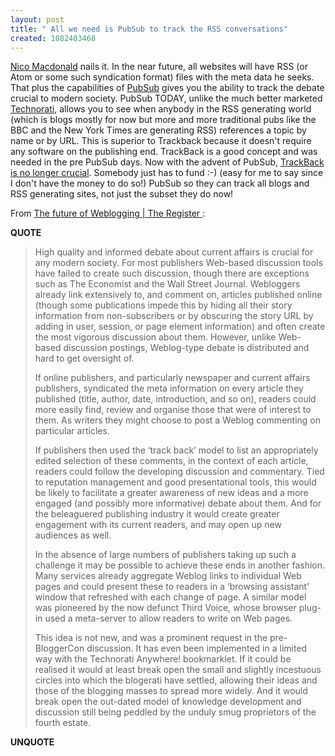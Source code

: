 ```yaml
---
layout: post
title: " All we need is PubSub to track the RSS conversations"
created: 1082403468
---
```

<a href="http://spy.typepad.com/reporting/">Nico Macdonald</a> nails it.  In the near future, all websites will have RSS (or Atom or some such syndication format)  files with the meta data he seeks.  That plus the capabilities of <a href="http://www.pubsub.com/">PubSub</a> gives you the ability to track the debate crucial to modern society.  PubSub TODAY, unlike the much better marketed <a href="http://www.technorati.com/">Technorati</a>, allows you to see when anybody in the RSS generating world (which is blogs mostly for now but more and more  traditional pubs like the BBC and the New York Times are generating RSS) references a topic by name or by URL.  This is superior to Trackback because it doesn't require any software on the publishing end.  TrackBack is a good concept  and was needed in the pre PubSub days.  Now with the advent of  PubSub, <a href="http://bobwyman.pubsub.com/main/2004/02/is_trackback_ob.html">TrackBack is no longer crucial</a>.  Somebody just has to fund :-) (easy for me to say since I don't have the money to do so!) PubSub so they can track all blogs and RSS generating sites, not just the subset they do now!

From <a href="http://www.theregister.co.uk/2004/04/18/blogging_future/print.html">
The future of Weblogging | The Register </a>:
<p><strong>QUOTE</strong></p><blockquote>High quality and informed debate about current affairs is crucial for any modern society. For most publishers Web-based discussion tools have failed to create such discussion, though there are exceptions such as The Economist and the Wall Street Journal. Webloggers already link extensively to, and comment on, articles published online (though some publications impede this by hiding all their story information from non-subscribers or by obscuring the story URL by adding in user, session, or page element information) and often create the most vigorous discussion about them. However, unlike Web-based discussion postings, Weblog-type debate is distributed and hard to get oversight of.

If online publishers, and particularly newspaper and current affairs publishers, syndicated the meta information on every article they published (title, author, date, introduction, and so on), readers could more easily find, review and organise those that were of interest to them. As writers they might choose to post a Weblog commenting on particular articles.

If publishers then used the &#8216;track back&#8217; model to list an appropriately edited selection of these comments, in the context of each article, readers could follow the developing discussion and commentary. Tied to reputation management and good presentational tools, this would be likely to facilitate a greater awareness of new ideas and a more engaged (and possibly more informative) debate about them. And for the beleaguered publishing industry it would create greater engagement with its current readers, and may open up new audiences as well.

In the absence of large numbers of publishers taking up such a challenge it may be possible to achieve these ends in another fashion. Many services already aggregate Weblog links to individual Web pages and could present these to readers in a &#8216;browsing assistant&#8217; window that refreshed with each change of page. A similar model was pioneered by the now defunct Third Voice, whose browser plug-in used a meta-server to allow readers to write on Web pages.

This idea is not new, and was a prominent request in the pre-BloggerCon discussion. It has even been implemented in a limited way with the Technorati Anywhere! bookmarklet. If it could be realised it would at least break open the small and slightly incestuous circles into which the blogerati have settled, allowing their ideas and those of the blogging masses to spread more widely. And it would break open the out-dated model of knowledge development and discussion still being peddled by the unduly smug proprietors of the fourth estate.</blockquote><p><strong>UNQUOTE</strong></p>

